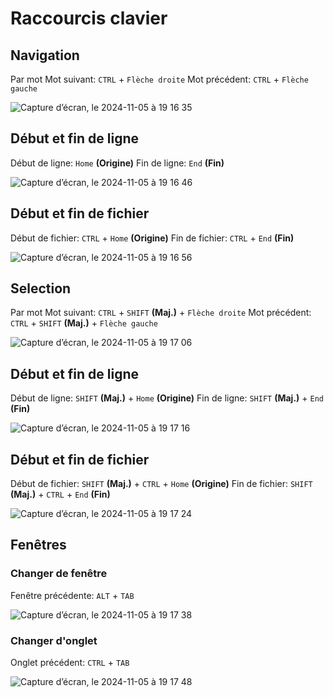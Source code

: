 # Raccourcis clavier

## Navigation

Par mot
Mot suivant: `CTRL` + `Flèche droite`
Mot précédent: `CTRL` + `Flèche gauche`

![Capture d’écran, le 2024-11-05 à 19 16 35](https://github.com/user-attachments/assets/4f075688-ef8d-4fa9-8d6f-0b64127b7a53)

## Début et fin de ligne
Début de ligne: `Home` **(Origine)**
Fin de ligne: `End` **(Fin)**

![Capture d’écran, le 2024-11-05 à 19 16 46](https://github.com/user-attachments/assets/bb0ac5c0-10f4-4953-9bf7-0f7c6eb46a37)

## Début et fin de fichier
Début de fichier: `CTRL` + `Home` **(Origine)**
Fin de fichier: `CTRL` + `End` **(Fin)**

![Capture d’écran, le 2024-11-05 à 19 16 56](https://github.com/user-attachments/assets/2ae37f12-bf9a-4c29-a3b1-b1a4d8a58e8f)

## Selection

Par mot
Mot suivant: `CTRL` + `SHIFT` **(Maj.)** + `Flèche droite`
Mot précédent: `CTRL` + `SHIFT` **(Maj.)** + `Flèche gauche`

![Capture d’écran, le 2024-11-05 à 19 17 06](https://github.com/user-attachments/assets/53bc6cfd-94fc-4c63-a120-6f0c6a06952a)

## Début et fin de ligne
Début de ligne: `SHIFT` **(Maj.)** + `Home` **(Origine)**
Fin de ligne: `SHIFT` **(Maj.)** + `End` **(Fin)**

![Capture d’écran, le 2024-11-05 à 19 17 16](https://github.com/user-attachments/assets/a30fa653-8197-4a55-8c6b-3180228756be)

## Début et fin de fichier
Début de fichier: `SHIFT` **(Maj.)** + `CTRL` + `Home` **(Origine)**
Fin de fichier: `SHIFT` **(Maj.)** + `CTRL` + `End` **(Fin)**

![Capture d’écran, le 2024-11-05 à 19 17 24](https://github.com/user-attachments/assets/f32bcc3c-3014-4fb3-aff7-89b7059d55a6)

## Fenêtres

### Changer de fenêtre
Fenêtre précédente: `ALT` + `TAB`

![Capture d’écran, le 2024-11-05 à 19 17 38](https://github.com/user-attachments/assets/52e89bbf-407b-40ba-9374-526e126a15d3)

### Changer d'onglet
Onglet précédent: `CTRL` + `TAB`

![Capture d’écran, le 2024-11-05 à 19 17 48](https://github.com/user-attachments/assets/0aa060c8-dc23-46c2-a4a2-29b5c56601b8)

